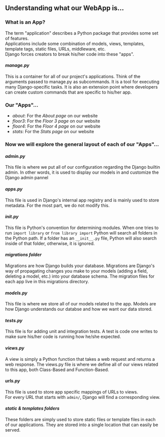 ## Understanding what our WebApp is...
### What is an App?
The term "application" describes a Python package that provides some set of features.           
Applications include some combination of models, views, templates, template tags, static files, URLs, middleware, etc.       
Django forces creators to break his/her code into these "apps".
#### *manage.py*
This is a container for all of our project's applications. 
Think of the arguments passed to manage.py as subcommands. It is a tool for executing many Django-specific tasks. It is also an extension point where developers can create custom commands that are specific to his/her app.
### Our "Apps"...
- *about*: For the *About page* on our website
- *floor3*: For the *Floor 3 page* on our website
- *floor4*: For the *Floor 4 page* on our website
- *stats*: For the *Stats page* on our website
### Now we will explore the general layout of each of our "Apps"...
#### *admin.py*
This file is where we put all of our configuration regarding the Django builtin admin.
In other words, it is used to display our models in and customize the Django admin pannel
#### *apps.py*
This file is used in Django's internal app registry and is mainly used to store metadata. For the most part, we do not modify this.
#### *__init__.py*
This file is Python's convention for determining modules. When one tries to run ```import library``` or ```from library import``` Python will search all folders in the Python path. If a folder has an ```__init__.py``` file, Python will also search inside of that folder, otherwise, it is ignored.
#### *migrations folder*
Migrations are how Django builds your database. Migrations are Django's way of propagating changes you make to your models (adding a field, deleting a model, etc.) into your database schema. The migration files for each app live in this migrations directory.
#### *models.py*
This file is where we store all of our models related to the app. Models are how Django understands our databse and how we want our data stored.
#### *tests.py*
This file is for adding unit and integration tests. A test is code one writes to make sure his/her code is running how he/she expected.
#### *views.py*
A view is simply a Python function that takes a web request and returns a web response. The views.py file is where we define all of our views related to this app, both Class-Based and Function-Based. 
#### *urls.py*
This file is used to store app specific mappings of URLs to views.    
For every URL that starts with ```admin/```, Django will find a corresponding view. 
#### *static & templates folders*
These folders are simply used to store static files or template files in each of our applications. They are stored into a single location that can easily be served.
